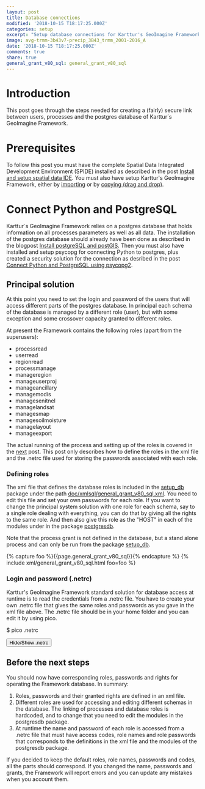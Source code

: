```yaml
---
layout: post
title: Database connections
modified: '2018-10-15 T18:17:25.000Z'
categories: setup
excerpt: "Setup database connections for Karttur's GeoImagine Framework"
image: avg-trmm-3b43v7-precip_3B43_trmm_2001-2016_A
date: '2018-10-15 T18:17:25.000Z'
comments: true
share: true
general_grant_v80_sql: general_grant_v80_sql
---
```

<script src="https://karttur.github.io/common/assets/js/karttur/togglediv.js"></script>

# Introduction

This post goes through the steps needed for creating a (fairly) secure link between users, processes and the postgres database of Karttur´s GeoImagine Framework.

# Prerequisites

To follow this post you must have the complete Spatial Data Integrated Development Environment (SPIDE) installed as described in the post [Install and setup spatial data IDE](https://karttur.github.io/setup-ide/). You must also have setup Karttur's GeoImagine Framework, either by [importing](../blog-import-project-eclipse/) or by [copying (drag and drop)](../setup-copy-project-eclipse/).

# Connect Python and PostgreSQL

Karttur´s GeoImagine Framework relies on a postgres database that holds information on all processes parameters as well as all data. The installation of the postgres database should already have been done as described in the blogpost [Install postgreSQL and postGIS](https://karttur.github.io/setup-ide/setup-ide/install-postgres/). Then you must also have installed and setup <span class='package'>psycopg</span> for connecting Python to postgres, plus created a security solution for the connection as desribed in the post [Connect Python and PostgreSQL using psycopg2](https://karttur.github.io/setup-ide/setup-ide/connect-with-psycopg2/).

## Principal solution

At this point you need to set the login and password of the users that will access different parts of the postgres database. In principal each schema of the database is managed by a different role (user), but with some exception and some crossover capacity granted to different roles.

At present the Framework contains the following roles (apart from the superusers):
- processread
- userread
- regionread
- processmanage
- manageregion
- manageuserproj
- manageancillary
- managemodis
- managesenitnel
- managelandsat
- managesmap
- managesoilmoisture
- managelayout
- manageexport

The actual running of the process and setting up of the roles is covered in the [next](../setup-db/) post. This post only describes how to define the roles in the xml file and the <span class='file'>.netrc</span> file used for storing the passwords associated with each role.

### Defining roles

The xml file that defines the database roles is included in the [<span class='package'>setup_db</span>](../../package/package-setup_db/) package under the path [<span class='file'>doc/xmlsql/general_grant_v80_sql.xml</span>](../../../geoimagine-setup-db/doc/xmlsql/). You need to edit this file and set your own passwords for each role. If you want to change the principal system solution with one role for each schema, say to a single role dealing with everything, you can do that by giving all the rights to the same role. And then also give this role as the "HOST" in each of the modules under in the package [<span class='package'>postgresdb</span>](../../package/package-postgresdb/).

Note that the process <span class='package'>grant</span> is not defined in the database, but a stand alone process and can only be run from the package [<span class='package'>setup_db</span>](../../package/package-setup_db/).

{% capture foo %}{{page.general_grant_v80_sql}}{% endcapture %}
{% include xml/general_grant_v80_sql.html foo=foo %}

### Login and password (.netrc)

Karttur's GeoImagine Framework standard solution for database access at runtime is to read the credentials from a <span class='file'>.netrc</span> file. You have to create your own <span class='file'>.netrc</span> file that gives the same roles and passwords as you gave in the xml file above. The <span class='file'>.netrc</span> file should be in your home folder and you can edit it by using <span class='terminalapp'>pico</span>.

<span class='terminal'>$ pico .netrc</span>

<button id= "togglenetrc" onclick="hiddencode('netrc')">Hide/Show .netrc</button>

<div id="netrc" style="display:none">

{% capture text-capture %}
{% raw %}

```
machine localhost0 login superuser password abc
machine localhost1 login produser  password abc
machine usermanager login usermanager password abc
machine managelayout login managelayout password abc
machine managemodis login managemodis password abc
machine manageregion login manageregion password abc
machine formatread login formatread password abc
machine regionread login regionread password abc
machine manageancillary login manageancillary abc
machine managesentinel login managesentinel password abc
machine managesoilmoisture login managesoilmoisture password abc
machine managelandsat login managelandsat password abc
machine managesmap login managesmap password abc
machine manageexport login manageexport password abc
machine ManageUserProj login manageuserproj password abc
```
{% endraw %}
{% endcapture %}
{% include widgets/toggle-code.html toggle-text=text-capture  %}
</div>

## Before the next steps

You should now have corresponding roles, passwords and rights for operating the Framework database. In summary:

1. Roles, passwords and their granted rights are defined in an xml file.
2. Different roles are used for accessing and editing different schemas in the database. The linking of processes and database roles is hardcoded, and to change that you need to edit the modules in the <span class='package'>postgresdb</span> package.
3. At runtime the name and password of each role is accessed from a <span class='file'>.netrc</span> file that must have access codes, role names and role passwords that corresponds to the definitions in the xml file and the modules of the <span class='package'>postgresdb</span> package.

If you decided to keep the default roles, role names, passwords and codes, all the parts should correspond. If you changed the name, passwords and grants, the Framework will report errors and you can update any mistakes when you account them.
